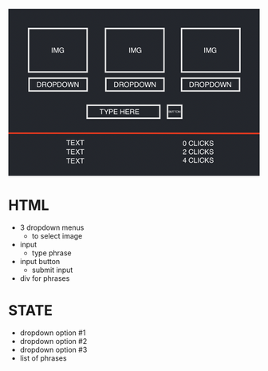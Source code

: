![wireframe of dropdown](assets/dropdownwireframe.png)

# HTML

-   3 dropdown menus
    -   to select image
-   input
    -   type phrase
-   input button
    -   submit input
-   div for phrases

# STATE

-   dropdown option #1
-   dropdown option #2
-   dropdown option #3
-   list of phrases
